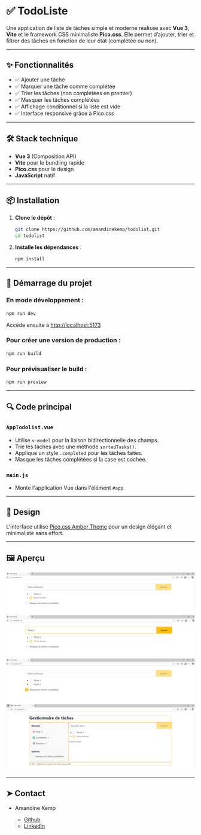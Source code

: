 # ✅ TodoListe

Une application de liste de tâches simple et moderne réalisée avec **Vue 3**, **Vite** et le framework CSS minimaliste **Pico.css**.
Elle permet d’ajouter, trier et filtrer des tâches en fonction de leur état (complétée ou non).

---

## ✨ Fonctionnalités

* ✅ Ajouter une tâche
* ✅ Marquer une tâche comme complétée
* ✅ Trier les tâches (non complétées en premier)
* ✅ Masquer les tâches complétées
* ✅ Affichage conditionnel si la liste est vide
* ✅ Interface responsive grâce à Pico.css

---

## 🛠️ Stack technique

* **Vue 3** (Composition API)
* **Vite** pour le bundling rapide
* **Pico.css** pour le design
* **JavaScript** natif

---

## 📦 Installation

1. **Clone le dépôt** :

   ```bash
   git clone https://github.com/amandinekemp/todolist.git
   cd todolist
   ```

2. **Installe les dépendances** :

   ```bash
   npm install
   ```

---

## 🚀 Démarrage du projet

### En mode développement :

```bash
npm run dev
```

Accède ensuite à [http://localhost:5173](http://localhost:5173)

### Pour créer une version de production :

```bash
npm run build
```

### Pour prévisualiser le build :

```bash
npm run preview
```

---

## 🔍 Code principal

### `AppTodolist.vue`

* Utilise `v-model` pour la liaison bidirectionnelle des champs.
* Trie les tâches avec une méthode `sortedTasks()`.
* Applique un style `.completed` pour les tâches faites.
* Masque les tâches complétées si la case est cochée.

### `main.js`

* Monte l'application Vue dans l'élément `#app`.

---

## 🎨 Design

L'interface utilise [Pico.css Amber Theme](https://picocss.com/docs/themes.html#amber) pour un design élégant et minimaliste sans effort.

---

## 🖼️ Aperçu

![Aperçu 1 de l'application](src/main/ressources/screen_app_todolist.png)
![Aperçu 2 de l'application](src/main/ressources/screen_app_todolist_Ajouter.png)
![Aperçu 3 de l'application](src/main/ressources/screen_app_todolist_Masquer.png)
![Aperçu 4 de l'application](src/main/ressources/screen_app_todolist_components.png)

---

## ➤ Contact

* Amandine Kemp

    - [Github](https://github.com/amandinekemp)
    - [LinkedIn](https://www.linkedin.com/in/amandinekemp/)
